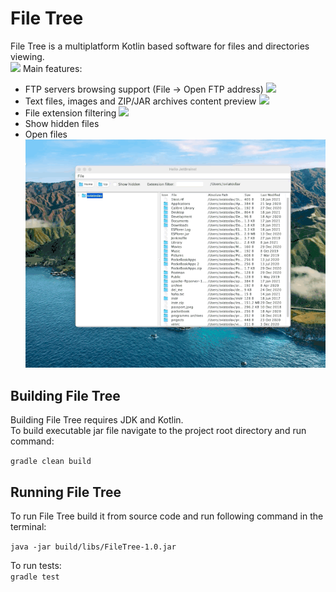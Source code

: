 # File Tree
File Tree is a multiplatform Kotlin based software for files and directories viewing.  
![](gifs/huge_files_and_directories.gif)
Main features:
- FTP servers browsing support (File -> Open FTP address)
  ![](gifs/ftp_server_browsing.gif)
- Text files, images and ZIP/JAR archives content preview
  ![](gifs/text_zip_jpeg_files_preview.gif)
- File extension filtering
  ![](gifs/show_hidden_and_extension_filters.gif)
- Show hidden files
- Open files
  ![](gifs/open_directories_and_files.gif)

## Building File Tree
Building File Tree requires JDK and Kotlin.  
To build executable jar file navigate to the project root directory and run command:  

```gradle clean build```

## Running File Tree
To run File Tree build it from source code and run following command in the terminal:  

```java -jar build/libs/FileTree-1.0.jar```

To run tests:  
```gradle test```